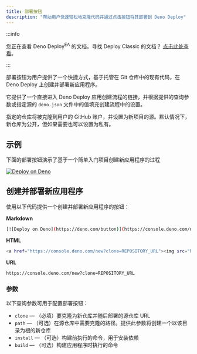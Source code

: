 ```yaml
---
title: 部署按钮
description: "帮助用户快速轻松地克隆代码并通过点击按钮将其部署到 Deno Deploy"
---
```


:::info

您正在查看 Deno Deploy<sup>EA</sup> 的文档。寻找 Deploy Classic 的文档？ [点击此处查看](/deploy/)。

:::

部署按钮为用户提供了一个快捷方式，基于托管在 Git 仓库中的现有代码，在 Deno Deploy 上创建并部署新应用程序。

它提供了一个直接进入 Deno Deploy 应用创建流程的链接，并根据提供的查询参数或指定源的 `deno.json` 文件中的值填充创建流程中的设置。

指定的仓库将被克隆到用户的 GitHub 账户，并设置为新项目的源。默认情况下，新仓库为公开，但如果需要也可以设置为私有。

## 示例

下面的部署按钮演示了基于一个简单入门项目创建新应用程序的过程

[![Deploy on Deno](https://deno.com/button)](https://console.deno.com/new?clone=https://github.com/denoland/examples&path=hello-world)

## 创建并部署新应用程序

使用以下代码提供一个创建并部署新应用程序的按钮：

**Markdown**

```bash
[![Deploy on Deno](https://deno.com/button)](https://console.deno.com/new?clone=REPOSITORY_URL)
```

**HTML**

```bash
<a href="https://console.deno.com/new?clone=REPOSITORY_URL"><img src="https://deno.com/button" alt="Deploy on Deno"/></a>
```

**URL**

```bash
https://console.deno.com/new?clone=REPOSITORY_URL
```

### 参数

以下查询参数可用于配置部署按钮：

- `clone` — （必填）要克隆为新仓库并随后部署的源仓库 URL
- `path` — （可选）在源仓库中需要克隆的路径。提供此参数将创建一个以该目录为根的新仓库
- `install` — （可选）构建前执行的命令，用于安装依赖
- `build` — （可选）构建应用程序时执行的命令